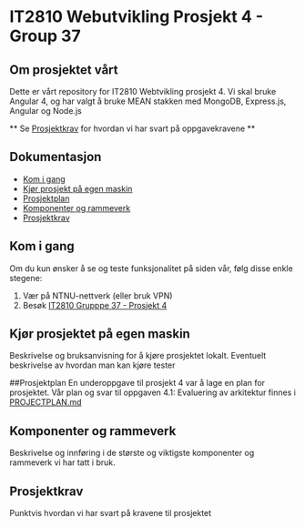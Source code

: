# IT2810 Webutvikling Prosjekt 4 - Group 37
## Om prosjektet vårt
Dette er vårt repository for IT2810 Webtvikling prosjekt 4. Vi skal bruke Angular 4, og har valgt å bruke MEAN stakken med MongoDB, Express.js, Angular og Node.js

** Se [Prosjektkrav]() for hvordan vi har svart på oppgavekravene **

## Dokumentasjon
* [Kom i gang](##kom-i-gang)
* [Kjør prosjekt på egen maskin](#kjør-prosjektet-på-egen-maskin)
* [Prosjektplan](#prosjektplan)
* [Komponenter og rammeverk](#komponenter-og-rammeverk)
* [Prosjektkrav](#prosjektkrav)


## Kom i gang
Om du kun ønsker å se og teste funksjonalitet på siden vår, følg disse enkle stegene:
1. Vær på NTNU-nettverk (eller bruk VPN)
2. Besøk [IT2810 Grupppe 37 - Prosjekt 4](http://it2810-37.idi.ntnu.no:8084/)

## Kjør prosjektet på egen maskin
Beskrivelse og bruksanvisning for å kjøre prosjektet lokalt.
Eventuelt beskrivelse av hvordan man kan kjøre tester

##Prosjektplan
En underoppgave til prosjekt 4 var å lage en plan for prosjektet. Vår plan og svar til oppgaven 4.1: Evaluering av arkitektur finnes i [PROJECTPLAN.md](PROJECTPLAN.md)

## Komponenter og rammeverk
Beskrivelse og innføring i de største og viktigste komponenter og rammeverk vi har tatt i bruk.

## Prosjektkrav
Punktvis hvordan vi har svart på kravene til prosjektet
